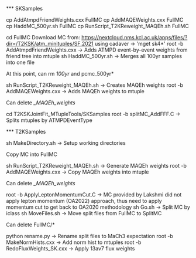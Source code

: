 *** SKSamples

cp AddAtmpdFriendWeights.cxx FullMC
cp AddMAQEWeights.cxx FullMC
cp HaddMC_500yr.sh FullMC
cp RunScript_T2KReweight_MAQEh.sh FullMC

cd FullMC
Download MC from: https://nextcloud.nms.kcl.ac.uk/apps/files/?dir=/T2KSK/atm_minituples/SF.2021 using cadaver -> 'mget sk4*'
root -b AddAtmpdFriendWeights.cxx -> Adds ATMPD event-by-event weights from friend tree into mtuple
sh HaddMC_500yr.sh -> Merges all 100yr samples into one file

At this point, can rm *100yr* and pcmc_500yr*

sh RunScript_T2KReweight_MAQEh.sh -> Creates MAQEh weights
root -b AddMAQEWeights.cxx -> Adds MAQEh weights to mtuple

Can delete *_MAQEh_weights*

cd T2KSKJointFit_MTupleTools/SKSamples
root -b splitMC_AddFFF.C -> Splits mtuples by ATMPDEventType

*** T2KSamples

sh MakeDirectory.sh -> Setup working directories

Copy MC into FullMC

sh RunScript_T2KReweight_MAQEh.sh -> Generate MAQEh weights
root -b AddMAQEWeights.cxx -> Copy MAQEh weights into mtuple

Can delete *_MAQEh_weights*

root -b ApplyLeptonMomentumCut.C -> MC provided by Lakshmi did not apply lepton momentum (OA2022) approach, thus need to apply momentum cut to get back to OA2020 methodology
sh Go.sh -> Split MC by iclass
sh MoveFiles.sh -> Move split files from FullMC to SplitMC

Can delete FullMC/*

python rename.py -> Rename split files to MaCh3 expectation
root -b MakeNormHists.cxx -> Add norm hist to mtuples
root -b RedoFluxWeights_SK.cxx -> Apply 13av7 flux weights
